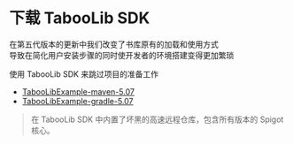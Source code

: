 # 下载 TabooLib SDK

在第五代版本的更新中我们改变了书库原有的加载和使用方式  
导致在简化用户安装步骤的同时使开发者的环境搭建变得更加繁琐  

使用 TabooLib SDK 来跳过项目的准备工作

+ [TabooLibExample-maven-5.07](https://skymc.oss-cn-shanghai.aliyuncs.com/i/TabooLibExample-maven-5.07.rar)
+ [TabooLibExample-gradle-5.07](https://skymc.oss-cn-shanghai.aliyuncs.com/i/TabooLibExample-gradle-5.07.rar)

> 在 TabooLib SDK 中内置了坏黑的高速远程仓库，包含所有版本的 Spigot 核心。
